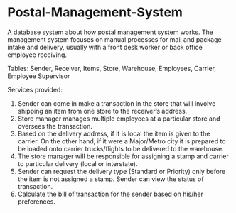 # Postal-Management-System
A database system about how postal management system works.
The management system focuses on manual processes for mail and package intake and delivery, usually with a front desk worker or back office employee receiving.

Tables: Sender, Receiver, Items, Store, Warehouse, Employees, Carrier, Employee Supervisor

Services provided:
1. Sender can come in make a transaction in the store that will involve shipping an item from one store to the receiver’s address.
2. Store manager manages multiple employees at a particular store and oversees the transaction.
3. Based on the delivery address, if it is local the item is given to the carrier. On the other hand, if it were a Major/Metro city it is prepared to be loaded onto carrier trucks/flights to be delivered to the warehouse.
4. The store manager will be responsible for assigning a stamp and carrier to particular delivery (local or interstate).
5. Sender can request the delivery type (Standard or Priority) only before the item is not assigned a stamp. Sender can view the status of transaction.
6. Calculate the bill of transaction for the sender based on his/her preferences.
